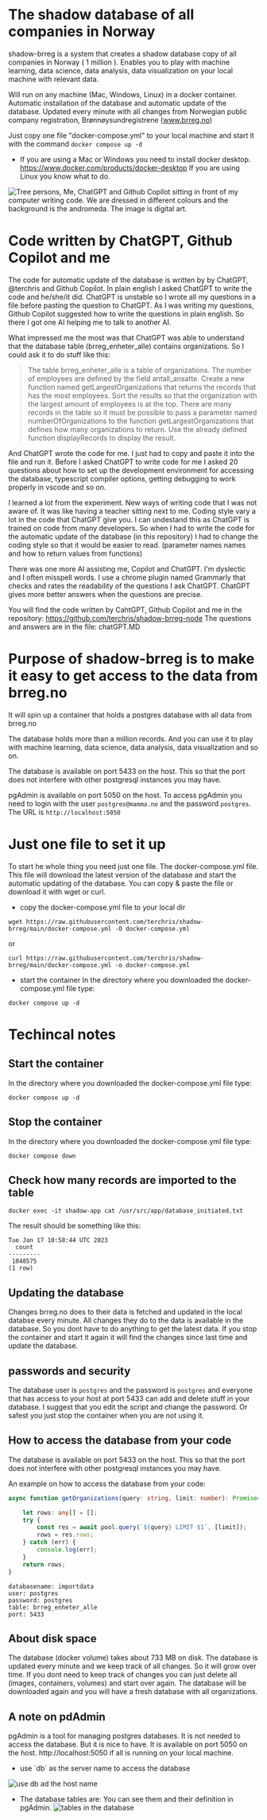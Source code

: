 # The shadow database of all companies in Norway
shadow-brreg is a system that creates a shadow database copy of all companies in Norway ( 1 million ). Enables you to play with machine learning, data science, data analysis, data visualization on your local machine with relevant data.

Will run on any machine (Mac, Windows, Linux) in a docker container. Automatic installation of the database and automatic update of the database.  Updated every minute with all changes from Norwegian public company registration, Brønnøysundregistrene (www.brreg.no)

Just copy one file "docker-compose.yml" to your local machine and start it with the command `docker compose up -d`

* If you are using a Mac or Windows you need to install docker desktop. https://www.docker.com/products/docker-desktop If you are using Linux you know what to do.

![Tree persons, Me, ChatGPT and Github Copilot sitting in front of my computer writing code. We are dressed in different colours and the background is the andromeda.  The image is digital art.](app/shadow/img/dall-e_chatgpt_copilot_me_writing_code.png)


# Code written by ChatGPT, Github Copilot and me
The code for automatic update of the database is written by by ChatGPT,  @terchris and Github Copilot. In plain english I asked ChatGPT to write the code and he/she/it did. ChatGPT is unstable so I wrote all my questions in a file before pasting the question to ChatGPT. As I was writing my questions, Github Copilot suggested how to write the questions in plain english.  So there I got one AI helping me to talk to another AI.

What impressed me the most was that ChatGPT was able to understand that the database table (brreg_enheter_alle) contains organizations. So I could ask it to do stuff like this:

>The table brreg_enheter_alle is a table of organizations. The number of employees are defined by the field antall_ansatte. Create a new function named getLargestOrganizations that returns the records that has the most employees. Sort the results so that the organization with the largest amount of employees is at the top. There are many records in the table so it must be possible to pass a parameter named numberOfOrganizations to the function getLargestOrganizations that defines how many organizations to return. Use the already defined function displayRecords to display the result.

And ChatGPT wrote the code for me. I just had to copy and paste it into the file and run it. Before I asked ChatGPT to write code for me I asked 20 questions about how to set up the development environment for accessing the database, typescript compiler options, getting debugging to work properly in vscode and so on.

I learned a lot from the experiment. New ways of writing code that I was not aware of.
It was like having a teacher sitting next to me.
Coding style vary a lot in the code that ChatGPT give you. I can undestand this as ChatGPT is trained on code from many developers.
So when I had to write the code for the automatic update of the database (in this repository) I had to change the coding style so that it would be easier to read. 
(parameter names names and how to return values from functions)

There was one more AI assisting me, Copilot and ChatGPT. I'm dyslectic and I often misspell words. I use a chrome plugin named Grammarly that checks and rates the readability of the questions I ask ChatGPT. ChatGPT gives more better answers when the questions are precise.

You will find the code written by CahtGPT, Github Copilot and me in the repository: https://github.com/terchris/shadow-brreg-node
The questions and answers are in the file: chatGPT.MD


# Purpose of shadow-brreg is to make it easy to get access to the data from brreg.no
It will spin up a container that holds a postgres database with all data from brreg.no

The database holds more than a million records. And you can use it to play with machine learning, data science, data analysis, data visualization and so on.

The database is available on port 5433 on the host. This so that the port does not interfere with other postgresql instances you may have.  

pgAdmin is available on port 5050 on the host. To access pgAdmin you need to login with the user `postgres@mamma.no` and the password `postgres`. The URL is `http://localhost:5050`


# Just one file to set it up
To start he whole thing you need just one file. The docker-compose.yml file. This file will download the latest version of the database and start the automatic updating of the database.
You can copy & paste the file or download it with wget or curl.
* copy the docker-compose.yml file to your local dir
```
wget https://raw.githubusercontent.com/terchris/shadow-brreg/main/docker-compose.yml -O docker-compose.yml
```
or 
```
curl https://raw.githubusercontent.com/terchris/shadow-brreg/main/docker-compose.yml -o docker-compose.yml
```

* start the container
In the directory where you downloaded the docker-compose.yml file type:
```
docker compose up -d
```



# Techincal notes

## Start the container
In the directory where you downloaded the docker-compose.yml file type:
```
docker compose up -d
```

## Stop the container
In the directory where you downloaded the docker-compose.yml file type:
```
docker compose down
```

## Check how many records are imported to the table 
```
docker exec -it shadow-app cat /usr/src/app/database_initiated.txt
```
The result should be something like this:
```
Tue Jan 17 10:58:44 UTC 2023
  count  
---------
 1048575
(1 row)
```


## Updating the database

Changes brreg.no does to their data is fetched and updated in the local databse every minute. All changes they do to the data is available in the database. So you dont have to do anything to get the latest data. If you stop the container and start it again it will find the changes since last time and update the database.


## passwords and security

The database user is `postgres` and the password is `postgres` and everyone that has access to your host at port 5433 can add and delete stuff in your database.
I suggest that you edit the script and change the password. Or safest you just stop the container when you are not using it.


## How to access the database from your code

The database is available on port 5433 on the host. This so that the port does not interfere with other postgresql instances you may have.

An example on how to access the database from your code:
```TypeScript
async function getOrganizations(query: string, limit: number): Promise<any[]> {

    let rows: any[] = [];
    try {
        const res = await pool.query(`${query} LIMIT $1`, [limit]);
        rows = res.rows;
    } catch (err) {
        console.log(err);
    }
    return rows;
}
```


```
databasename: importdata
user: postgres
password: postgres
table: brreg_enheter_alle
port: 5433
```
## About disk space

The database (docker volume) takes about 733 MB on disk. The database is updated every minute and we keep track of all changes. So it will grow over time. If you dont need to keep track of changes you can just delete all (images, containers, volumes) and start over again. The database will be downloaded again and you will have a fresh database with all organizations.

## A note on pdAdmin
pgAdmin is a tool for managing postgres databases. It is not needed to access the database. But it is nice to have. It is available on port 5050 on the host. http://localhost:5050 if all is running on your local machine.

* use ´db´ as the server name to access the database

![use db ad the host name](app/shadow/img/pgadmin-use-db-as-host.png)

* The database tables are:
You can see them and their definition in pgAdmin.
 ![tables in the database](app/shadow/img/pgadmin-tables.png)